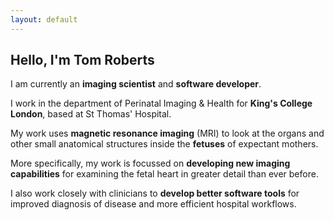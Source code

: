 ```yaml
---
layout: default
---
```


## Hello, I'm Tom Roberts

I am currently an **imaging scientist** and **software developer**.

I work in the department of Perinatal Imaging & Health for **King's College London**, based at St Thomas' Hospital.

My work uses **magnetic resonance imaging** (MRI) to look at the organs and other small anatomical structures inside the **fetuses** of expectant mothers.

More specifically, my work is focussed on **developing new imaging capabilities** for examining the fetal heart in greater detail than ever before.

I also work closely with clinicians to **develop better software tools** for improved diagnosis of disease and more efficient hospital workflows.